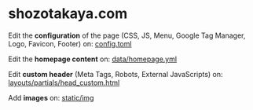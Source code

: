 # shozotakaya.com

Edit the **configuration** of the page (CSS, JS, Menu, Google Tag Manager, Logo, Favicon, Footer) on: [config.toml](config.toml)

Edit the **homepage content** on: [data/homepage.yml](data/homepage.yml)

Edit **custom header** (Meta Tags, Robots, External JavaScripts) on: [layouts/partials/head_custom.html](layouts/partials/head_custom.html)

Add **images** on: [static/img](static/img)

